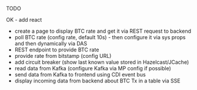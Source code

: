 TODO

OK - add react
- create a page to display BTC rate and get it via REST request to backend
- poll BTC rate (config rate, default 10s) - then configure it via sys props and then dynamically via DAS
- REST endpoint to provide BTC rate
- provide rate from bitstamp (config URL)
- add circuit breaker (show last known value stored in Hazelcast/JCache)
- read data from Kafka (configure Kafka via MP config if possible)
- send data from Kafka to frontend using CDI event bus
- display incoming data from backend about BTC Tx in a table via SSE
